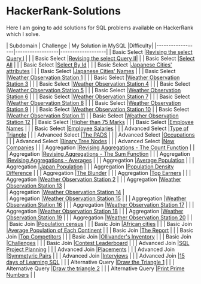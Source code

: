 # HackerRank-Solutions
Here I am going to add solutions for SQL problems available on HackerRank which I solve.

| Subdomain | Challenge | My Solution in MySQL |Difficulty|
|------------------|------------------|-------------------|
| Basic Select |[Revising the select Query l](https://www.hackerrank.com/challenges/revising-the-select-query/problem)  |      |
| Basic Select |[Revising the select Query II](https://www.hackerrank.com/challenges/revising-the-select-query-2/problem)|     | 
| Basic Select |[Select All](https://www.hackerrank.com/challenges/select-all-sql/problem)     |     | 
| Basic Select |[Select By Id](https://www.hackerrank.com/challenges/select-by-id/problem)     |     | 
| Basic Select |[Japanese Cities' attributes](https://www.hackerrank.com/challenges/japanese-cities-attributes/problem)     |      | 
| Basic Select |[Japanese Cities' Names](https://www.hackerrank.com/challenges/japanese-cities-name/problem)     |      | 
| Basic Select |[Weather Observation Station 1](https://www.hackerrank.com/challenges/weather-observation-station-1/problem)    |     | 
| Basic Select |[Weather Observation Station 3](https://www.hackerrank.com/challenges/weather-observation-station-3/problem)     |      |
| Basic Select |[Weather Observation Station 4](https://www.hackerrank.com/challenges/weather-observation-station-4/problem)     |      |
| Basic Select |[Weather Observation Station 5](https://www.hackerrank.com/challenges/weather-observation-station-5/problem)  |     | 
| Basic Select |[Weather Observation Station 6](https://www.hackerrank.com/challenges/weather-observation-station-6/problem)    |    | 
| Basic Select |[Weather Observation Station 7](https://www.hackerrank.com/challenges/weather-observation-station-7/problem)     |      |
| Basic Select |[Weather Observation Station 8](https://www.hackerrank.com/challenges/weather-observation-station-8/problem)    |      | 
| Basic Select |[Weather Observation Station 9](https://www.hackerrank.com/challenges/weather-observation-station-9/problem)    |      | 
| Basic Select |[Weather Observation Station 10](https://www.hackerrank.com/challenges/weather-observation-station-10/problem)     |     | Basic Select |[Weather Observation Station 11](https://www.hackerrank.com/challenges/weather-observation-station-11/problem)     |     | Basic Select |[Weather Observation Station 12](https://www.hackerrank.com/challenges/weather-observation-station-12/problem)     |     | Basic Select |[Higher than 75 Marks](https://www.hackerrank.com/challenges/more-than-75-marks/problem)     |      |
| Basic Select |[Employee Names](https://www.hackerrank.com/challenges/name-of-employees/problem)     |      | 
| Basic Select |[Employee Salaries](https://www.hackerrank.com/challenges/salary-of-employees/problem)    |     | 
| Advanced Select |[Type of Triangle](https://www.hackerrank.com/challenges/what-type-of-triangle/problem)     |      | 
| Advanced Select |[The PADS](https://www.hackerrank.com/challenges/the-pads/problem)     |      | 
| Advanced Select |[Occupations](https://www.hackerrank.com/challenges/occupations/problem)     |      | 
| Advanced Select |[Binary Tree Nodes](https://www.hackerrank.com/challenges/binary-search-tree-1/problem)   |     | 
| Advanced Select |[New Companies](https://www.hackerrank.com/challenges/the-company/problem)     |     | 
| Aggregation |[Revising Aggregations - The Count Function](https://www.hackerrank.com/challenges/revising-aggregations-the-count-function/problem)     |      |
| Aggregation |[Revising Aggregations - The Sum Function](https://www.hackerrank.com/challenges/revising-aggregations-sum/problem)      |      | 
| Aggregation |[Revising Aggregations - Averages](https://www.hackerrank.com/challenges/revising-aggregations-the-average-function/problem)     |      | 
| Aggregation |[Average Population](https://www.hackerrank.com/challenges/average-population/problem)    |    | 
| Aggregation |[Japan Population](https://www.hackerrank.com/challenges/japan-population/problem)     |      | 
| Aggregation |[Population Density Difference](https://www.hackerrank.com/challenges/population-density-difference/problem)     |     | 
| Aggregation |[The Blunder](https://www.hackerrank.com/challenges/the-blunder/problem)   |     | 
| Aggregation |[Top Earners](https://www.hackerrank.com/challenges/earnings-of-employees/problem)     |      | 
| Aggregation |[Weather Observation Station 2](https://www.hackerrank.com/challenges/weather-observation-station-2/problem)   |     | 
| Aggregation |[Weather Observation Station 13](https://www.hackerrank.com/challenges/weather-observation-station-13/problem)     |     
| Aggregation |[Weather Observation Station 14](https://www.hackerrank.com/challenges/weather-observation-station-14/problem)     |      
| Aggregation |[Weather Observation Station 15](https://www.hackerrank.com/challenges/weather-observation-station-15/problem)     |     |
| Aggregation |[Weather Observation Station 16](https://www.hackerrank.com/challenges/weather-observation-station-16/problem)     |    | 
| Aggregation |[Weather Observation Station 17](https://www.hackerrank.com/challenges/weather-observation-station-17/problem)     |     | 
| Aggregation |[Weather Observation Station 18](https://www.hackerrank.com/challenges/weather-observation-station-18/problem)     |     | 
| Aggregation |[Weather Observation Station 19](https://www.hackerrank.com/challenges/weather-observation-station-19/problem)     |      | 
| Aggregation |[Weather Observation Station 20](https://www.hackerrank.com/challenges/weather-observation-station-20/problem)     |      | 
| Basic Join |[Population census](https://www.hackerrank.com/challenges/asian-population/problem)     |      | 
| Basic Join |[African cities](https://www.hackerrank.com/challenges/african-cities/problem)     |      | 
| Basic Join |[Average Population of Each Continent](https://www.hackerrank.com/challenges/average-population-of-each-continent/problem) |      | 
| Basic Join |[The Report](https://www.hackerrank.com/challenges/the-report/problem)     |      | 
| Basic Join |[Top Competitors](https://www.hackerrank.com/challenges/full-score/problem)     |      | 
| Basic Join |[Ollivander's Inventory](https://www.hackerrank.com/challenges/challenges/problem)     |      | 
| Basic Join |[Challenges](https://www.hackerrank.com/challenges/challenges/problem)     |      | 
| Basic Join |[Contest Leaderboard](https://www.hackerrank.com/challenges/contest-leaderboard/problem)    |      | 
| Advanced Join |[SQL Project Planning](https://www.hackerrank.com/challenges/sql-projects/problem)     |      | 
| Advanced Join |[Placements](https://www.hackerrank.com/challenges/placements/problem)    |     | 
| Advanced Join |[Symmetyric Pairs](https://www.hackerrank.com/challenges/symmetric-pairs/problem)     |      | 
| Advanced Join |[Interviews](https://www.hackerrank.com/challenges/interviews/problem)     |      | 
| Advanced Join |[15 days of Learning SQL](https://www.hackerrank.com/challenges/15-days-of-learning-sql/problem)     |      | 
| Alternative Query |[Draw the Triangle 1](https://www.hackerrank.com/challenges/draw-the-triangle-1/problem)    |      | 
| Alternative Query |[Draw the triangle 2](https://www.hackerrank.com/challenges/draw-the-triangle-2/problem)     |      | 
| Alternative Query |[Print Prime Numbers](https://www.hackerrank.com/challenges/print-prime-numbers/problem)    |      | 







